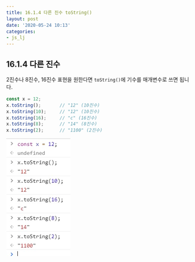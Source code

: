 ```yaml
---
title: 16.1.4 다른 진수 toString()
layout: post
date: '2020-05-24 10:13'
categories:
- js_lj
---
```


## 16.1.4 다른 진수

2진수나 8진수, 16진수 표현을 원한다면 `toString()`에 기수를 매개변수로 쓰면 됩니다.

```javascript
const x = 12;
x.toString();       // "12" (10진수)
x.toString(10);     // "12" (10진수)
x.toString(16);     // "c" (16진수)
x.toString(8);      // "14" (8진수)
x.toString(2);      // "1100" (2진수)
```

![](/static/img/learningjs/image152.jpg)